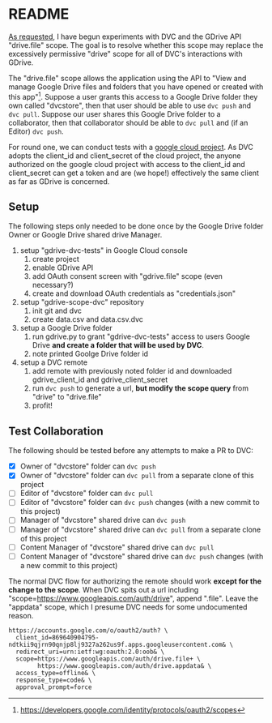 # README

[As requested](https://github.com/iterative/dvc/issues/4477#issuecomment-1064425666), I have begun experiments with DVC and the
GDrive API "drive.file" scope. The goal is to resolve whether this scope may replace the excessively permissive "drive" scope for
all of DVC's interactions with GDrive.

The "drive.file" scope allows the application using the API to "View and manage Google Drive files and folders that you have opened or created with this app"[^1]. Suppose a user grants this access to a Google Drive folder they own called "dvcstore", then that user should be able to use `dvc push` and `dvc pull`. Suppose our user shares this Google Drive folder to a collaborator, then that collaborator should be able to `dvc pull` and (if an Editor) `dvc push`.

For round one, we can conduct tests with a [google cloud project](https://dvc.org/doc/user-guide/setup-google-drive-remote#using-a-custom-google-cloud-project-recommended). As DVC adopts the client_id and client_secret of the cloud project, the anyone authorized on the google cloud project with access to the client_id and client_secret can get a token and are (we hope!) effectively the same client as far as GDrive is concerned.

## Setup

The following steps only needed to be done once by the Google Drive folder Owner or Google Drive shared drive Manager.

1. setup "gdrive-dvc-tests" in Google Cloud console
    1. create project
    1. enable GDrive API
    1. add OAuth consent screen with "gdrive.file" scope (even necessary?)
    1. create and download OAuth credentials as "credentials.json"
1. setup "gdrive-scope-dvc" repository
    1. init git and dvc
    1. create data.csv and data.csv.dvc
1. setup a Google Drive folder
    1. run gdrive.py to grant "gdrive-dvc-tests" access to users Google Drive **and
       create a folder that will be used by DVC**.
    3. note printed Goolge Drive folder id
1. setup a DVC remote
    1. add remote with previously noted folder id and downloaded gdrive_client_id
       and gdrive_client_secret
    1. run `dvc push` to generate a url, **but modify the scope query** from "drive"
       to "drive.file"
    1. profit!

## Test Collaboration

The following should be tested before any attempts to make a PR to DVC:

- [x] Owner of "dvcstore" folder can `dvc push`
- [x] Owner of "dvcstore" folder can `dvc pull` from a separate clone of this project
- [ ] Editor of "dvcstore" folder can `dvc pull`
- [ ] Editor of "dvcstore" folder can `dvc push` changes (with a new commit to this project)
- [ ] Manager of "dvcstore" shared drive can `dvc push`
- [ ] Manager of "dvcstore" shared drive can `dvc pull` from a separate clone of this project
- [ ] Content Manager of "dvcstore" shared drive can `dvc pull`
- [ ] Content Manager of "dvcstore" shared drive can `dvc push` changes (with a new commit to this project)

The normal DVC flow for authorizing the remote should work **except for the change to the scope**. When DVC spits out
a url including "scope=https://www.googleapis.com/auth/drive", append ".file". Leave the "appdata" scope, which I presume
DVC needs for some undocumented reason.

```
https://accounts.google.com/o/oauth2/auth? \
  client_id=869640904795-ndtkii9qjrn90qnjp8lj9327a262us9f.apps.googleusercontent.com& \
  redirect_uri=urn:ietf:wg:oauth:2.0:oob& \
  scope=https://www.googleapis.com/auth/drive.file+ \
        https://www.googleapis.com/auth/drive.appdata& \
  access_type=offline& \
  response_type=code& \
  approval_prompt=force
```

[^1]: https://developers.google.com/identity/protocols/oauth2/scopes
